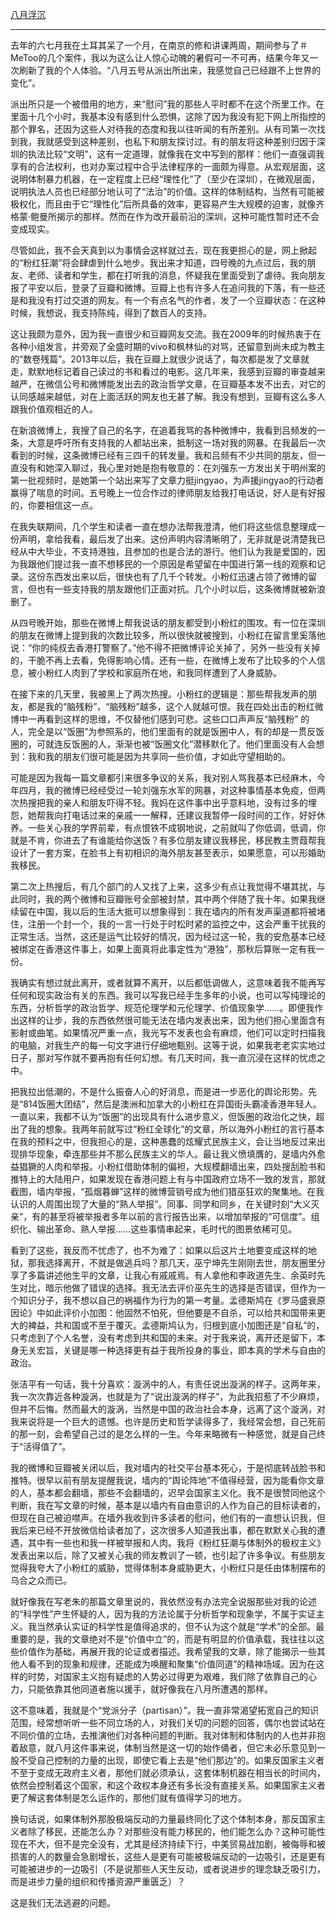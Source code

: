 [八月浮沉](https://matters.news/@byron808/八月浮沉-zdpuArAhgj7PbBmZJ5DfBbrnkTPAQrk7UBNRpix9stipRmT32)

---

去年的六七月我在土耳其呆了一个月，在南京的修和讲课两周，期间参与了＃MeToo的几个案件，我以为这么让人惊心动魄的暑假可一不可再，结果今年又一次刷新了我的个人体验。“八月五号从派出所出来，我感觉自己已经跟不上世界的变化”。

派出所只是一个被借用的地方，来“慰问”我的那些人平时都不在这个所里工作。在里面十几个小时，我基本没有感到什么恐惧，这除了因为我没有犯下网上所指控的那个罪名，还因为这些人对待我的态度和我以往听闻的有所差别。从有司第一次找到我，我就感受到这种差别，也私下和朋友探讨过。有的朋友将这种差别归因于深圳的执法比较“文明”，这有一定道理，就像我在文中写到的那样：他们一直强调我享有的合法权利，也对办案过程中合乎法律程序的一面颇为得意。从宏观层面，这说明体制暴力机器，在一定程度上已经“理性化”了（至少在深圳），在微观层面，说明执法人员也已经部分地认可了“法治”的价值。这样的体制结构，当然有可能被极权化，而且由于它“理性化”后所具备的效率，更容易产生大规模的迫害，就像齐格蒙·鲍曼所揭示的那样。然而在作为改开最前沿的深圳，这种可能性暂时还不会变成现实。

尽管如此，我不会天真到以为事情会这样就过去，现在我更担心的是，网上掀起的“粉红狂潮”将会肆虐到什么地步。我出来才知道，四号晚的九点过后，我的朋友、老师、读者和学生，都在打听我的消息，怀疑我在里面受到了虐待。我向朋友报了平安以后，登录了豆瓣和微博。豆瓣上也有许多人在追问我的下落，有一些还是和我没有打过交道的网友。有一个有点名气的作者，发了一个豆瓣状态：在这种时候，我想说，我支持陈纯，得到了数百人的支持。

这让我颇为意外，因为我一直很少和豆瓣网友交流。我在2009年的时候热衷于在各种小组发言，并旁观了全盛时期的vivo和枫林仙的对骂，还留意到尚未成为教主的“数卷残篇”。2013年以后，我在豆瓣上就很少说话了，每次都是发了文章就走，默默地标记着自己读过的书和看过的电影。这几年来，我感到豆瓣的审查越来越严，在微信公号和微博能发出去的政治哲学文章，在豆瓣基本发不出去，对它的认同感越来越低，对在上面活跃的网友也无甚了解。我没有想到，豆瓣有这么多人跟我价值观相近的人。

在新浪微博上，我搜了自己的名字，在追着我骂的各种微博中，我看到吕频发的一条，大意是呼吁所有支持我的人都站出来，抵制这一场对我的网暴。在我最后一次看到的时候，这条微博已经有三四千的转发量。我和吕频有不少共同的朋友，但一直没有和她深入聊过，我心里对她是抱有敬意的：在刘强东一方发出关于明州案的第一批视频时，是她第一个站出来写了文章力挺jingyao，为声援jingyao的行动者赢得了喘息的时间。五号晚上一位合作过的律师朋友给我打电话说，好人是有好报的，你要相信这一点。

在我失联期间，几个学生和读者一直在想办法帮我澄清，他们将这些信息整理成一份声明，拿给我看，最后发了出来。这份声明内容清晰明了，无非就是说清楚我已经从中大毕业，不支持港独，且参加的也是合法的游行。他们认为我是爱国的，因为我跟他们提过我一直不想移民的一个原因是希望留在中国进行第一线的观察和记录。这份东西发出来以后，很快也有了几千个转发。小粉红迅速占领了微博的留言，但也有一些支持我的朋友跟他们正面对抗。几个小时以后，这条微博就被新浪删了。

从四号晚开始，那些在微博上帮我说话的朋友都受到小粉红的围攻。有一位在深圳的朋友在微博上提到我的次数比较多，所以很快就被搜到，小粉红在留言里奚落他说：“你的纯叔去香港打警察了。”他不得不把微博评论关掉了，另外一些没有关掉的，干脆不再上去看，免得影响心情。还有一些，在微博上发布了比较多的个人信息，被小粉红人肉到了学校和家庭所在地，和我同样遭到了人身威胁。

在接下来的几天里，我被黑上了两次热搜。小粉红的逻辑是：那些帮我发声的朋友，都是我的“脑残粉”，“脑残粉”越多，这个人就越可恨。我在四处出击的粉红微博中一再看到这样的思维，不仅替他们感到可悲。这些口口声声反“脑残粉” 的人，完全是以“饭圈”为参照系的，他们里面有的就是饭圈中人，有的却是一贯反饭圈的，可就连反饭圈的人，渐渐也被“饭圈文化”潜移默化了。他们里面没有人会想到：我和我的朋友们很可能是因为共享同一些价值，才如此守望相助的。

可能是因为我每一篇文章都引来很多争议的关系，我对别人骂我基本已经麻木，今年四月，我的微博已经经受过一轮刘强东水军的网暴，对这种事情基本免疫，但两次热搜把我的亲人和朋友吓得不轻。我妈在这件事中出乎意料地，没有过多的埋怨，她帮我向打电话过来的亲戚一一解释，还建议我暂停一段时间的工作，好好休养。一些关心我的学界前辈，有点恨铁不成钢地说，之前就叫了你低调，低调，你就是不肯，你进去了有谁能给你送饭？有多位朋友建议我移民，移民教主贾葭帮我设计了一套方案，在脸书上有初相识的海外朋友甚至表示，如果愿意，可以形婚助我移民。

第二次上热搜后，有几个部门的人又找了上来，这多少有点让我觉得不堪其扰，与此同时，我的两个微博和豆瓣账号全部被封禁，其中两个伴随了我十年。如果我继续留在中国，我以后的生活大抵可以想象得到：我在墙内的所有发声渠道都将被堵住，注册一个封一个，我的一言一行处于时松时紧的监控之中，这会严重干扰我的正常生活。当然，这还是运气比较好的情况，因为经过这一轮，我的安危基本已经被绑定在香港这件事上，如果上面真将此事定性为“港独”，那秋后算账一定有我一份。

我确实有想过就此离开，或者就算不离开，以后都低调做人，这意味着我不能再写任何和现实政治有关的东西。我可以写我已经手生多年的小说，也可以写纯理论的东西，分析哲学的政治哲学、规范伦理学和元伦理学、价值现象学……。即便我作出这样的让步，我的东西依然很可能无法在墙内发表出来，因为他们担心里面含有影射或曲笔。如果情况严重一点，我光写不发表也会有麻烦，他们可以定时扫描我的电脑，对我生产的每一句文字进行仔细地甄别。这等于说，如果我老老实实地过日子，那对写作就不要再抱有任何幻想。有几天时间，我一直沉浸在这样的忧虑之中。

把我拉出低潮的，不是什么振奋人心的好消息，而是进一步恶化的舆论形势。先是“814饭圈大团结”，然后是澳洲和加拿大的小粉红在异国街头霸凌香港年轻人。一直以来，我都不认为“饭圈”的出现具有什么进步意义，但饭圈的政治化之快，超出了我的想象。我两年前就写过“粉红全球化”的文章，所以海外小粉红的言行基本在我的预料之中，但我担心的是，这种愚蠢的炫耀式民族主义，会让当地反过来出现排华现象，牵连那些并不那么民族主义的华人。最让我义愤填膺的，是墙内外愈益猖獗的人肉和举报。小粉红借助体制的偏袒，大规模翻墙出来，四处搜刮脸书和推特上的大陆用户，如果发现在香港问题上有与中国政府立场不一致的发言，那就截图，墙内举报，“孤烟暮蝉”这样的微博营销号成为他们猎巫狂欢的聚集地。在我认识的人周围出现了大量的“熟人举报”。同事、同学和同乡，在关键时刻“大义灭亲”，有的甚至将被举报者多年以前的言行报告出来，以增加举报的“可信度”。组织化、输出革命、熟人举报……这些事情串起来，毛时代的图景依稀可见。

看到了这些，我反而不忧虑了，也不为难了：如果以后这片土地要变成这样的地狱，那我选择离开，不就是做逃兵吗？那几天，巫宁坤先生刚刚去世，朋友圈里分享了多篇讲述他生平的文章，让我心有戚戚焉。有人拿他和李政道先生、余英时先生对比，暗示他做了错误的选择。我无法去评价巫先生的选择是否错误，但作为一个知识分子，我不想以自己的祸福作为行为的第一考量。孟德斯鸠在《罗马盛衰原因论》中如此评价小加图：他固然不怕死，但他要是不自杀，可以给共和国带来更大的裨益，共和国或不至于覆灭。孟德斯鸠认为，归根到底小加图还是“自私”的，只考虑到了个人名誉，没有考虑到共和国的未来。对于我来说，离开还是留下，本身无关宏旨，关键是哪一种选择更有益于我所投身的事业，即本真的学术与自由的政治。

张洁平有一句话，我十分喜欢：漩涡中的人，有责任说出漩涡的样子。这两年来，我一次次靠近各种漩涡，也就是为了“说出漩涡的样子”，为此我招惹了不少麻烦，但并不后悔。然而最大的漩涡，当然是中国的政治社会本身，远离了这个漩涡，对我来说将是一个巨大的遗憾。也许是历史和哲学读得多了，我经常会想，自己死前的那一刻，会希望自己过的是怎么样的一生。今年来略微有一种感觉，就是自己终于“活得值了”。

我的微博和豆瓣被关闭以后，我对墙内的社交平台基本死心，于是彻底转战脸书和推特。很早以前有朋友提醒我说，墙内的“舆论阵地”不值得经营，因为能看你文章的人，基本都会翻墙，那些不会翻墙的，迟早会国家主义化。我不是很赞同他这个判断，我在写文章的时候，基本是以墙内有自由意识的人作为自己的目标读者的，但现在自己被迫噤声。在墙外我收到许多读者的慰问，他们有的一直想认识我，但我后来已经不开放微信给读者加了，这次很多人知道我出事，都在默默关心我的遭遇，其中有一些也和我一样被举报和人肉。我将《粉红狂潮与体制外的极权主义》发表出来以后，除了又被关心我的师友教训了一顿，也引起了许多争议。有些朋友觉得我夸大了小粉红的威胁，觉得体制本身威胁更大，小粉红只是任由体制摆布的乌合之众而已。

就好像我在写老朱的那篇文章里说的，我依然没有办法完全说服那些对我的论述的“科学性”产生怀疑的人，因为我的方法论属于分析哲学和现象学，不属于实证主义。我当然承认实证的科学性是值得追求的，但不认为这个就是“学术”的全部。最重要的是，我的文章绝对不是“价值中立”的，而是有明显的价值承载，我往往以这些价值作为基础，再展开我的论证或者描述。我希望我的文章，除了能揭示一些其他人看不到的现象和规律，还能成为唤醒和聚集“价值同道”的精神场域。因为在这样的时势，对国家主义抱有疑虑的人势必过得更为艰难，我们除了依靠自己的心力，只能依靠其他同道者施以援手，就好像我在八月所遭遇的那样。

这不意味着，我就是个“党派分子（partisan）”。我一直非常渴望拓宽自己的知识范围，经常想听听一些不同立场的人，对我们关切的问题的回答，偶尔也尝试站在不同价值的立场，去推演他们对各种问题的判断。我对体制和体制内的人也并非抱着敌意，就八月这件事来说，体制当然是这一切的始作俑者，但它未必乐意见到一股不受自己控制的力量的出现，即使它看上去是“他们那边”的。如果反国家主义者不至于变成无政府主义者，那他们就必须承认，这套体制机器在相当长的时间内，依然会控制着这个国家，和这个政权本身还有多长没有直接关系。如果国家主义者更了解这套体制是怎么运作的，那他们就有值得学习的地方。

换句话说，如果体制外那股极端反动的力量最终同化了这个体制本身，那反国家主义者除了移民，还能怎么办？对那些没有能力移民的，他们能怎么办？这种可能性现在不大，但不是完全没有，尤其是经济持续下行，中美贸易战加剧，被侮辱和被损害的人的数量会急剧增长，这些人是更有可能被极端反动的一边吸引，还是更有可能被进步的一边吸引（不是说那些人天生反动，或者说进步的理念缺乏吸引力，而是进步力量的组织和传播资源严重匮乏）？

这是我们无法逃避的问题。